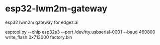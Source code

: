 # esp32-lwm2m-gateway
esp32 lwm2m gateway for edgez.ai


esptool.py --chip esp32s3 --port /dev/tty.usbserial-0001 --baud 460800 write_flash 0x713000 factory.bin